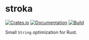 # stroka

[![Crates.io](https://img.shields.io/crates/v/stroka.svg)](https://crates.io/crates/stroka)
[![Documentation](https://docs.rs/stroka/badge.svg)](https://docs.rs/crate/stroka/)
[![Build](https://github.com/DoumanAsh/stroka/workflows/Rust/badge.svg)](https://github.com/DoumanAsh/stroka/actions?query=workflow%3ARust)

Small `String` optimization for Rust.
